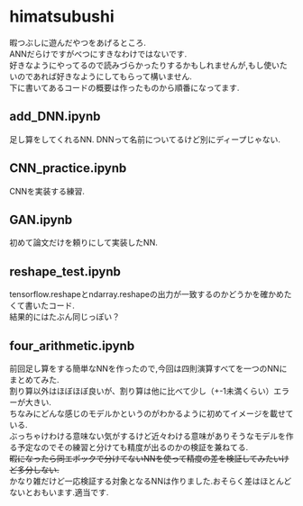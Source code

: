 # himatsubushi
暇つぶしに遊んだやつをあげるところ.  
ANNだらけですがべつにすきなわけではないです.  
好きなようにやってるので読みづらかったりするかもしれませんが,もし使いたいのであれば好きなようにしてもらって構いません.  
下に書いてあるコードの概要は作ったものから順番になってます.
## add_DNN.ipynb  
足し算をしてくれるNN. DNNって名前についてるけど別にディープじゃない.  
## CNN_practice.ipynb  
CNNを実装する練習.   
## GAN.ipynb  
初めて論文だけを頼りにして実装したNN.  
## reshape_test.ipynb  
tensorflow.reshapeとndarray.reshapeの出力が一致するのかどうかを確かめたくて書いたコード.  
結果的にはたぶん同じっぽい？  
## four_arithmetic.ipynb  
前回足し算をする簡単なNNを作ったので,今回は四則演算すべてを一つのNNにまとめてみた.  
割り算以外はほぼほぼ良いが、割り算は他に比べて少し（+-1未満くらい）エラーが大きい.  
ちなみにどんな感じのモデルかというのがわかるように初めてイメージを載せている.  
ぶっちゃけわける意味ない気がするけど近々わける意味がありそうなモデルを作る予定なのでその練習と分けても精度が出るのかの検証を兼ねてる.  
~~暇になったら同エポックで分けてないNNを使って精度の差を検証してみたいけど多分しない.~~  
かなり雑だけど一応検証する対象となるNNは作りました.おそらく差はほとんどないとおもいます.適当です.
